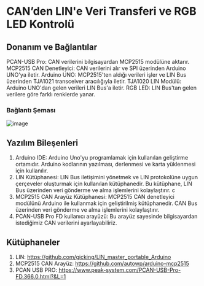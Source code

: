 # CAN’den LIN'e Veri Transferi ve RGB LED Kontrolü

## Donanım ve Bağlantılar
PCAN-USB Pro: CAN verilerini bilgisayardan MCP2515 modülüne aktarır.
MCP2515 CAN Denetleyici: CAN verilerini alır ve SPI üzerinden Arduino UNO'ya iletir.
Arduino UNO: MCP2515'ten aldığı verileri işler ve LIN Bus üzerinden TJA1021 
transceiver aracılığıyla iletir.
TJA1020 LIN Modülü: Arduino UNO'dan gelen verileri LIN Bus'a iletir.
RGB LED: LIN Bus'tan gelen verilere göre farklı renklerde yanar.

### Bağlantı Şeması
![image](https://github.com/user-attachments/assets/40f8c7ee-4a51-4df8-8f58-f0fe06963e49)

## Yazılım Bileşenleri
1. Arduino IDE: Arduino Uno'yu programlamak için kullanılan geliştirme ortamıdır. 
Arduino kodlarının yazılması, derlenmesi ve karta yüklenmesi için kullanılır.
2. LIN Kütüphanesi: LIN Bus iletişimini yönetmek ve LIN protokolüne uygun çerçeveler 
oluşturmak için kullanılan kütüphanedir. Bu kütüphane, LIN Bus üzerinden veri 
gönderme ve alma işlemlerini kolaylaştırır. c
3. MCP2515 CAN Arayüz Kütüphanesi: MCP2515 CAN denetleyici modülünü 
Arduino ile kullanmak için geliştirilmiş kütüphanedir. CAN Bus üzerinden veri 
gönderme ve alma işlemlerini kolaylaştırır. 
4. PCAN-USB Pro FD kullanıcı arayüzü: Bu arayüz sayesinde bilgisayardan istediğimiz 
CAN verilerini ayarlayabiliriz. 
## Kütüphaneler
1. LIN: https://github.com/gicking/LIN_master_portable_Arduino
2. MCP2515 CAN Arayüz: https://github.com/autowp/arduino-mcp2515
3. PCAN USB PRO: https://www.peak-system.com/PCAN-USB-Pro-FD.366.0.html?&L=1

